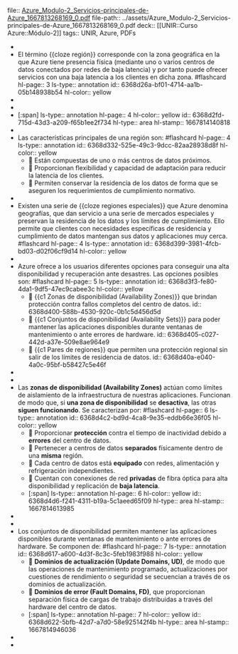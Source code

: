 file:: [Azure_Modulo-2_Servicios-principales-de-Azure_1667813268169_0.pdf](../assets/Azure_Modulo-2_Servicios-principales-de-Azure_1667813268169_0.pdf)
file-path:: ../assets/Azure_Modulo-2_Servicios-principales-de-Azure_1667813268169_0.pdf
deck:: [[UNIR::Curso Azure::Módulo-2]]
tags:: UNIR, Azure, PDFs

-
- El término {{cloze región}} corresponde con la zona geográfica en la que Azure tiene presencia física (mediante uno o varios centros de datos conectados por redes de baja latencia) y por tanto puede ofrecer servicios con una baja latencia a los clientes en dicha zona. #flashcard
  hl-page:: 3
  ls-type:: annotation
  id:: 6368d26a-bf01-4714-aa1b-05b148938b54
  hl-color:: yellow
-
-
- [:span]
  ls-type:: annotation
  hl-page:: 4
  hl-color:: yellow
  id:: 6368d2fd-715d-43d3-a209-f65b1ee2f734
  hl-type:: area
  hl-stamp:: 1667814140818
-
- Las características principales de una región son: #flashcard
  hl-page:: 4
  ls-type:: annotation
  id:: 6368d332-525e-49c3-9dcc-82aa28938d8f
  hl-color:: yellow
	-  Están compuestas de uno o más centros de datos próximos.
	-  Proporcionan flexibilidad y capacidad de adaptación para reducir la latencia de los clientes.
	-  Permiten conservar la residencia de los datos de forma que se aseguren los requerimientos de cumplimiento normativo.
-
- Existen una serie de {{cloze regiones especiales}} que Azure denomina geografías, que dan servicio a una serie de mercados especiales y preservan la residencia de los datos y los límites de cumplimiento. Ello permite que clientes con necesidades específicas de residencia y cumplimiento de datos mantengan sus datos y aplicaciones muy cerca. #flashcard
  hl-page:: 4
  ls-type:: annotation
  id:: 6368d399-3981-4fcb-bd03-d02f06cf9d14
  hl-color:: yellow
-
- Azure ofrece a los usuarios diferentes opciones para conseguir una alta disponibilidad y recuperación ante desastres. Las opciones posibles son: #flashcard
  hl-page:: 5
  ls-type:: annotation
  id:: 6368d3f3-fe80-4da1-9df5-47ec9cabee3c
  hl-color:: yellow
	-  {{c1 Zonas de disponibilidad (Availability Zones)}} que brindan protección contra fallos completos del centro de datos.
	  id:: 6368d400-588b-4530-920c-0b1c5d456d5d
	-  {{c1 Conjuntos de disponibilidad (Availability Sets)}} para poder mantener las aplicaciones disponibles durante ventanas de mantenimiento o ante errores de hardware.
	  id:: 6368d405-c027-442d-a37e-509e8ae964e9
	-  {{c1 Pares de regiones}} que permiten una protección regional sin salir de los límites de residencia de datos.
	  id:: 6368d40a-e040-4a0c-95bf-b58427c5e46f
-
-
- Las **zonas de disponibilidad (Availability Zones)** actúan como límites de aislamiento de la infraestructura de nuestras aplicaciones. Funcionan de modo que, si **una zona de disponibilidad** se **desactiva**, las otras **siguen funcionando**. Se caracterizan por: #flashcard
  hl-page:: 6
  ls-type:: annotation
  id:: 6368d4c2-bd9d-4ca8-9e35-eddb66e36f05
  hl-color:: yellow
	-  Proporcionar **protección** contra el tiempo de inactividad debido a **errores** del centro de datos.
	-  Pertenecer a centros de datos **separados** físicamente dentro de una **misma** región.
	-  Cada centro de datos está **equipado** con redes, alimentación y refrigeración independientes.
	-  Cuentan con conexiones de red **privadas** de fibra óptica para alta disponibilidad y replicación de **baja latencia**.
	- [:span]
	  ls-type:: annotation
	  hl-page:: 6
	  hl-color:: yellow
	  id:: 6368d4d6-f241-4311-b19a-5c1aeed65f09
	  hl-type:: area
	  hl-stamp:: 1667814613985
-
-
- Los conjuntos de disponibilidad permiten mantener las aplicaciones disponibles durante ventanas de mantenimiento o ante errores de hardware. Se componen de: #flashcard
  hl-page:: 7
  ls-type:: annotation
  id:: 6368d617-a600-4d3f-8c3c-5feb1983f988
  hl-color:: yellow
	-  **Dominios de actualización (Update Domains, UD)**, de modo que las operaciones de mantenimiento programado, actualizaciones por cuestiones de rendimiento o seguridad se secuencian a través de os dominios de actualización.
	-  **Dominios de error (Fault Domains, FD)**, que proporcionan separación física de cargas de trabajo distribuidas a través del hardware del centro de datos.
	- [:span]
	  ls-type:: annotation
	  hl-page:: 7
	  hl-color:: yellow
	  id:: 6368d622-5bfb-42d7-a7d0-58e925142f4b
	  hl-type:: area
	  hl-stamp:: 1667814946036
-
-